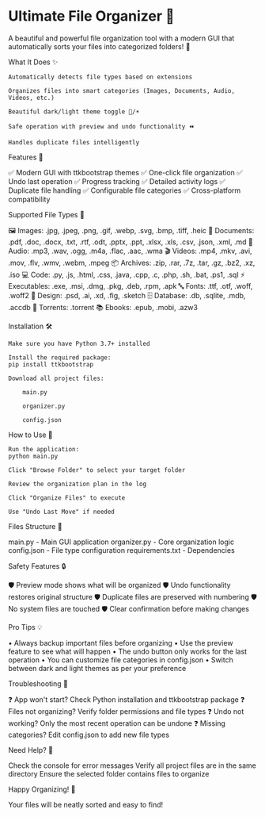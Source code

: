 Ultimate File Organizer 📁
============================

A beautiful and powerful file organization tool with a modern GUI that automatically sorts your files into categorized folders! 🚀

What It Does ✨

    Automatically detects file types based on extensions

    Organizes files into smart categories (Images, Documents, Audio, Videos, etc.)

    Beautiful dark/light theme toggle 🌙/☀️

    Safe operation with preview and undo functionality ⏪

    Handles duplicate files intelligently

Features 🌟

✅ Modern GUI with ttkbootstrap themes
✅ One-click file organization
✅ Undo last operation
✅ Progress tracking
✅ Detailed activity logs
✅ Duplicate file handling
✅ Configurable file categories
✅ Cross-platform compatibility

Supported File Types 📄

🖼️ Images: .jpg, .jpeg, .png, .gif, .webp, .svg, .bmp, .tiff, .heic
📄 Documents: .pdf, .doc, .docx, .txt, .rtf, .odt, .pptx, .ppt, .xlsx, .xls, .csv, .json, .xml, .md
🎵 Audio: .mp3, .wav, .ogg, .m4a, .flac, .aac, .wma
🎬 Videos: .mp4, .mkv, .avi, .mov, .flv, .wmv, .webm, .mpeg
📦 Archives: .zip, .rar, .7z, .tar, .gz, .bz2, .xz, .iso
💻 Code: .py, .js, .html, .css, .java, .cpp, .c, .php, .sh, .bat, .ps1, .sql
⚡ Executables: .exe, .msi, .dmg, .pkg, .deb, .rpm, .apk
🔤 Fonts: .ttf, .otf, .woff, .woff2
🎨 Design: .psd, .ai, .xd, .fig, .sketch
🗄️ Database: .db, .sqlite, .mdb, .accdb
🌊 Torrents: .torrent
📚 Ebooks: .epub, .mobi, .azw3

Installation 🛠️

    Make sure you have Python 3.7+ installed

    Install the required package:
    pip install ttkbootstrap

    Download all project files:

        main.py

        organizer.py

        config.json

How to Use 🎯

    Run the application:
    python main.py

    Click "Browse Folder" to select your target folder

    Review the organization plan in the log

    Click "Organize Files" to execute

    Use "Undo Last Move" if needed

Files Structure 📂

main.py - Main GUI application
organizer.py - Core organization logic
config.json - File type configuration
requirements.txt - Dependencies

Safety Features 🔒

🛡️ Preview mode shows what will be organized
🛡️ Undo functionality restores original structure
🛡️ Duplicate files are preserved with numbering
🛡️ No system files are touched
🛡️ Clear confirmation before making changes

Pro Tips 💡

• Always backup important files before organizing
• Use the preview feature to see what will happen
• The undo button only works for the last operation
• You can customize file categories in config.json
• Switch between dark and light themes as per your preference

Troubleshooting 🔧

❓ App won't start? Check Python installation and ttkbootstrap package
❓ Files not organizing? Verify folder permissions and file types
❓ Undo not working? Only the most recent operation can be undone
❓ Missing categories? Edit config.json to add new file types

Need Help? 🤝

Check the console for error messages
Verify all project files are in the same directory
Ensure the selected folder contains files to organize

Happy Organizing! 🎉

Your files will be neatly sorted and easy to find!